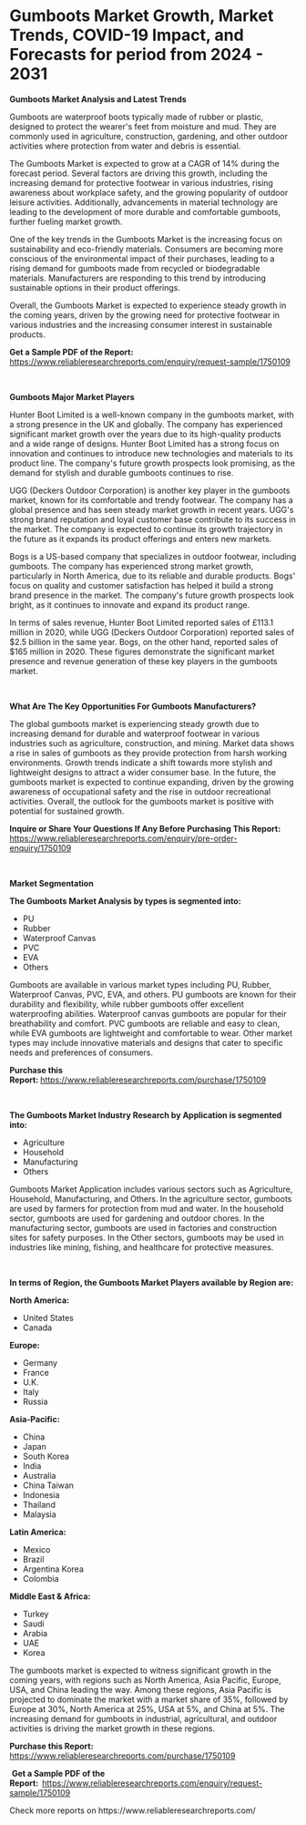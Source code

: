<p><h1>Gumboots Market Growth, Market Trends, COVID-19 Impact, and Forecasts for period from 2024 - 2031</h1></p><p><strong>Gumboots Market Analysis and Latest Trends</strong></p>
<p><p>Gumboots are waterproof boots typically made of rubber or plastic, designed to protect the wearer's feet from moisture and mud. They are commonly used in agriculture, construction, gardening, and other outdoor activities where protection from water and debris is essential.</p><p>The Gumboots Market is expected to grow at a CAGR of 14% during the forecast period. Several factors are driving this growth, including the increasing demand for protective footwear in various industries, rising awareness about workplace safety, and the growing popularity of outdoor leisure activities. Additionally, advancements in material technology are leading to the development of more durable and comfortable gumboots, further fueling market growth.</p><p>One of the key trends in the Gumboots Market is the increasing focus on sustainability and eco-friendly materials. Consumers are becoming more conscious of the environmental impact of their purchases, leading to a rising demand for gumboots made from recycled or biodegradable materials. Manufacturers are responding to this trend by introducing sustainable options in their product offerings.</p><p>Overall, the Gumboots Market is expected to experience steady growth in the coming years, driven by the growing need for protective footwear in various industries and the increasing consumer interest in sustainable products.</p></p>
<p><strong>Get a Sample PDF of the Report:&nbsp;</strong> <a href="https://www.reliableresearchreports.com/enquiry/request-sample/1750109">https://www.reliableresearchreports.com/enquiry/request-sample/1750109</a></p>
<p>&nbsp;</p>
<p><strong>Gumboots Major Market Players</strong></p>
<p><p>Hunter Boot Limited is a well-known company in the gumboots market, with a strong presence in the UK and globally. The company has experienced significant market growth over the years due to its high-quality products and a wide range of designs. Hunter Boot Limited has a strong focus on innovation and continues to introduce new technologies and materials to its product line. The company's future growth prospects look promising, as the demand for stylish and durable gumboots continues to rise.</p><p>UGG (Deckers Outdoor Corporation) is another key player in the gumboots market, known for its comfortable and trendy footwear. The company has a global presence and has seen steady market growth in recent years. UGG's strong brand reputation and loyal customer base contribute to its success in the market. The company is expected to continue its growth trajectory in the future as it expands its product offerings and enters new markets.</p><p>Bogs is a US-based company that specializes in outdoor footwear, including gumboots. The company has experienced strong market growth, particularly in North America, due to its reliable and durable products. Bogs' focus on quality and customer satisfaction has helped it build a strong brand presence in the market. The company's future growth prospects look bright, as it continues to innovate and expand its product range.</p><p>In terms of sales revenue, Hunter Boot Limited reported sales of £113.1 million in 2020, while UGG (Deckers Outdoor Corporation) reported sales of $2.5 billion in the same year. Bogs, on the other hand, reported sales of $165 million in 2020. These figures demonstrate the significant market presence and revenue generation of these key players in the gumboots market.</p></p>
<p>&nbsp;</p>
<p><strong>What Are The Key Opportunities For Gumboots Manufacturers?</strong></p>
<p><p>The global gumboots market is experiencing steady growth due to increasing demand for durable and waterproof footwear in various industries such as agriculture, construction, and mining. Market data shows a rise in sales of gumboots as they provide protection from harsh working environments. Growth trends indicate a shift towards more stylish and lightweight designs to attract a wider consumer base. In the future, the gumboots market is expected to continue expanding, driven by the growing awareness of occupational safety and the rise in outdoor recreational activities. Overall, the outlook for the gumboots market is positive with potential for sustained growth.</p></p>
<p><strong>Inquire or Share Your Questions If Any Before Purchasing This Report:</strong> <a href="https://www.reliableresearchreports.com/enquiry/pre-order-enquiry/1750109">https://www.reliableresearchreports.com/enquiry/pre-order-enquiry/1750109</a></p>
<p>&nbsp;</p>
<p><strong>Market Segmentation</strong></p>
<p><strong>The Gumboots Market Analysis by types is segmented into:</strong></p>
<p><ul><li>PU</li><li>Rubber</li><li>Waterproof Canvas</li><li>PVC</li><li>EVA</li><li>Others</li></ul></p>
<p><p>Gumboots are available in various market types including PU, Rubber, Waterproof Canvas, PVC, EVA, and others. PU gumboots are known for their durability and flexibility, while rubber gumboots offer excellent waterproofing abilities. Waterproof canvas gumboots are popular for their breathability and comfort. PVC gumboots are reliable and easy to clean, while EVA gumboots are lightweight and comfortable to wear. Other market types may include innovative materials and designs that cater to specific needs and preferences of consumers.</p></p>
<p><strong>Purchase this Report:&nbsp;</strong><a href="https://www.reliableresearchreports.com/purchase/1750109">https://www.reliableresearchreports.com/purchase/1750109</a></p>
<p>&nbsp;</p>
<p><strong>The Gumboots Market Industry Research by Application is segmented into:</strong></p>
<p><ul><li>Agriculture</li><li>Household</li><li>Manufacturing</li><li>Others</li></ul></p>
<p><p>Gumboots Market Application includes various sectors such as Agriculture, Household, Manufacturing, and Others. In the agriculture sector, gumboots are used by farmers for protection from mud and water. In the household sector, gumboots are used for gardening and outdoor chores. In the manufacturing sector, gumboots are used in factories and construction sites for safety purposes. In the Other sectors, gumboots may be used in industries like mining, fishing, and healthcare for protective measures.</p></p>
<p>&nbsp;</p>
<p><strong>In terms of Region, the Gumboots Market Players available by Region are:</strong></p>
<p>
    <p> <strong> North America: </strong>
        <ul>
            <li>United States</li>
            <li>Canada</li>
        </ul>
        </p> 
    <p> <strong> Europe: </strong>
        <ul>
            <li>Germany</li>
            <li>France</li>
            <li>U.K.</li>
            <li>Italy</li>
            <li>Russia</li>
        </ul>
        </p> 
    <p> <strong> Asia-Pacific: </strong>
        <ul>
            <li>China</li>
            <li>Japan</li>
            <li>South Korea</li>
            <li>India</li>
            <li>Australia</li>
            <li>China Taiwan</li>
            <li>Indonesia</li>
            <li>Thailand</li>
            <li>Malaysia</li>
        </ul>
        </p> 
    <p> <strong> Latin America: </strong>
        <ul>
            <li>Mexico</li>
            <li>Brazil</li>
            <li>Argentina Korea</li>
            <li>Colombia</li>
        </ul>
        </p> 
    <p> <strong> Middle East & Africa: </strong>
        <ul>
            <li>Turkey</li>
            <li>Saudi</li>
            <li>Arabia</li>
            <li>UAE</li>
            <li>Korea</li>
        </ul>
    </p>
    </p>
<p><p>The gumboots market is expected to witness significant growth in the coming years, with regions such as North America, Asia Pacific, Europe, USA, and China leading the way. Among these regions, Asia Pacific is projected to dominate the market with a market share of 35%, followed by Europe at 30%, North America at 25%, USA at 5%, and China at 5%. The increasing demand for gumboots in industrial, agricultural, and outdoor activities is driving the market growth in these regions.</p></p>
<p><strong>Purchase this Report: </strong><a href="https://www.reliableresearchreports.com/purchase/1750109">https://www.reliableresearchreports.com/purchase/1750109</a></p>
<p>&nbsp;<strong>Get a Sample PDF of the Report:&nbsp;&nbsp;</strong><a href="https://www.reliableresearchreports.com/enquiry/request-sample/1750109">https://www.reliableresearchreports.com/enquiry/request-sample/1750109</a></p>
<p><strong></strong></p>
<p>Check more reports on https://www.reliableresearchreports.com/</p>